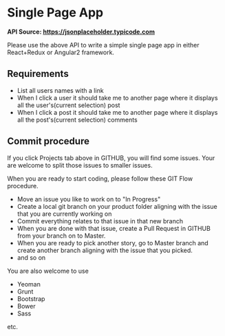 # Single Page App

**API Source: https://jsonplaceholder.typicode.com**

Please use the above API to write a simple single page app in either React+Redux or Angular2 framework.

## Requirements

- List all users names with a link
- When I click a user it should take me to another page where it displays all the user's(current selection) post
- When I click a post it should take me to another page where it displays all the post's(current selection) comments

## Commit procedure

If you click Projects tab above in GITHUB, you will find some issues. Your are welcome to split those issues to smaller issues. 

When you are ready to start coding, please follow these GIT Flow procedure.

- Move an issue you like to work on to "In Progress"
- Create a local git branch on your product folder aligning with the issue that you are currently working on
- Commit everything relates to that issue in that new branch
- When you are done with that issue, create a Pull Request in GITHUB from your branch on to Master. 
- When you are ready to pick another story, go to Master branch and create another branch aligning with the issue that you picked.
- and so on

You are also welcome to use

- Yeoman
- Grunt
- Bootstrap
- Bower
- Sass

etc.
